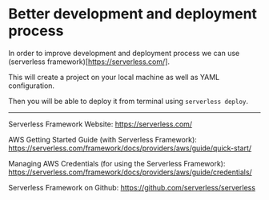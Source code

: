# Better development and deployment process

In order to improve development and deployment process we can use (serverless framework)[https://serverless.com/]. 

This will create a project on your local machine as well as YAML configuration.

Then you will be able to deploy it from terminal using `serverless deploy`.

---

Serverless Framework Website: https://serverless.com/

AWS Getting Started Guide (with Serverless Framework): https://serverless.com/framework/docs/providers/aws/guide/quick-start/

Managing AWS Credentials (for using the Serverless Framework): https://serverless.com/framework/docs/providers/aws/guide/credentials/

Serverless Framework on Github: https://github.com/serverless/serverless